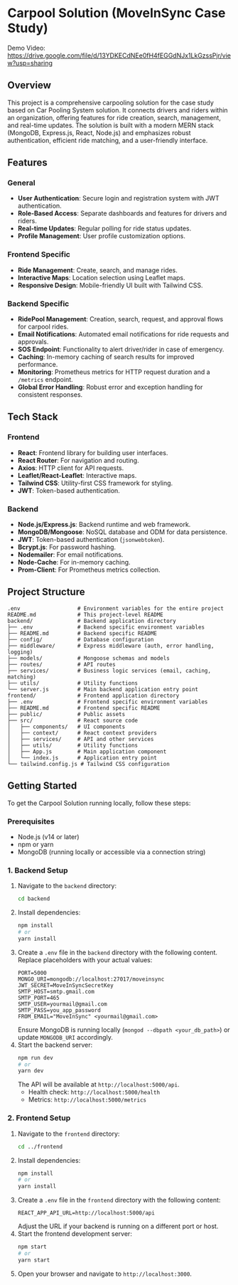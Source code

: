# Carpool Solution (MoveInSync Case Study)

Demo Video: https://drive.google.com/file/d/13YDKECdNEe0fH4fEGGdNJx1LkGzssPjr/view?usp=sharing

## Overview

This project is a comprehensive carpooling solution for the case study based on Car Pooling System solution. It connects drivers and riders within an organization, offering features for ride creation, search, management, and real-time updates. The solution is built with a modern MERN stack (MongoDB, Express.js, React, Node.js) and emphasizes robust authentication, efficient ride matching, and a user-friendly interface.

## Features

### General
- **User Authentication**: Secure login and registration system with JWT authentication.
- **Role-Based Access**: Separate dashboards and features for drivers and riders.
- **Real-time Updates**: Regular polling for ride status updates.
- **Profile Management**: User profile customization options.

### Frontend Specific
- **Ride Management**: Create, search, and manage rides.
- **Interactive Maps**: Location selection using Leaflet maps.
- **Responsive Design**: Mobile-friendly UI built with Tailwind CSS.

### Backend Specific
- **RidePool Management**: Creation, search, request, and approval flows for carpool rides.
- **Email Notifications**: Automated email notifications for ride requests and approvals.
- **SOS Endpoint**: Functionality to alert driver/rider in case of emergency.
- **Caching**: In-memory caching of search results for improved performance.
- **Monitoring**: Prometheus metrics for HTTP request duration and a `/metrics` endpoint.
- **Global Error Handling**: Robust error and exception handling for consistent responses.

## Tech Stack

### Frontend
- **React**: Frontend library for building user interfaces.
- **React Router**: For navigation and routing.
- **Axios**: HTTP client for API requests.
- **Leaflet/React-Leaflet**: Interactive maps.
- **Tailwind CSS**: Utility-first CSS framework for styling.
- **JWT**: Token-based authentication.

### Backend
- **Node.js/Express.js**: Backend runtime and web framework.
- **MongoDB/Mongoose**: NoSQL database and ODM for data persistence.
- **JWT**: Token-based authentication (`jsonwebtoken`).
- **Bcrypt.js**: For password hashing.
- **Nodemailer**: For email notifications.
- **Node-Cache**: For in-memory caching.
- **Prom-Client**: For Prometheus metrics collection.

## Project Structure

```
.env                  # Environment variables for the entire project
README.md             # This project-level README
backend/              # Backend application directory
├── .env              # Backend specific environment variables
├── README.md         # Backend specific README
├── config/           # Database configuration
├── middleware/       # Express middleware (auth, error handling, logging)
├── models/           # Mongoose schemas and models
├── routes/           # API routes
├── services/         # Business logic services (email, caching, matching)
├── utils/            # Utility functions
└── server.js         # Main backend application entry point
frontend/             # Frontend application directory
├── .env              # Frontend specific environment variables
├── README.md         # Frontend specific README
├── public/           # Public assets
├── src/              # React source code
│   ├── components/   # UI components
│   ├── context/      # React context providers
│   ├── services/     # API and other services
│   ├── utils/        # Utility functions
│   ├── App.js        # Main application component
│   └── index.js      # Application entry point
└── tailwind.config.js # Tailwind CSS configuration
```

## Getting Started

To get the Carpool Solution running locally, follow these steps:

### Prerequisites
- Node.js (v14 or later)
- npm or yarn
- MongoDB (running locally or accessible via a connection string)

### 1. Backend Setup

1.  Navigate to the `backend` directory:
    ```bash
    cd backend
    ```
2.  Install dependencies:
    ```bash
    npm install
    # or
    yarn install
    ```
3.  Create a `.env` file in the `backend` directory with the following content. Replace placeholders with your actual values:
    ```
    PORT=5000
    MONGO_URI=mongodb://localhost:27017/moveinsync
    JWT_SECRET=MoveInSyncSecretKey
    SMTP_HOST=smtp.gmail.com
    SMTP_PORT=465
    SMTP_USER=yourmail@gmail.com
    SMTP_PASS=you_app_password
    FROM_EMAIL="MoveInSync" <yourmail@gmail.com>
    ```
    Ensure MongoDB is running locally (`mongod --dbpath <your_db_path>`) or update `MONGODB_URI` accordingly.
4.  Start the backend server:
    ```bash
    npm run dev
    # or
    yarn dev
    ```
    The API will be available at `http://localhost:5000/api`.
    - Health check: `http://localhost:5000/health`
    - Metrics: `http://localhost:5000/metrics`

### 2. Frontend Setup

1.  Navigate to the `frontend` directory:
    ```bash
    cd ../frontend
    ```
2.  Install dependencies:
    ```bash
    npm install
    # or
    yarn install
    ```
3.  Create a `.env` file in the `frontend` directory with the following content:
    ```
    REACT_APP_API_URL=http://localhost:5000/api
    ```
    Adjust the URL if your backend is running on a different port or host.
4.  Start the frontend development server:
    ```bash
    npm start
    # or
    yarn start
    ```
5.  Open your browser and navigate to `http://localhost:3000`.
